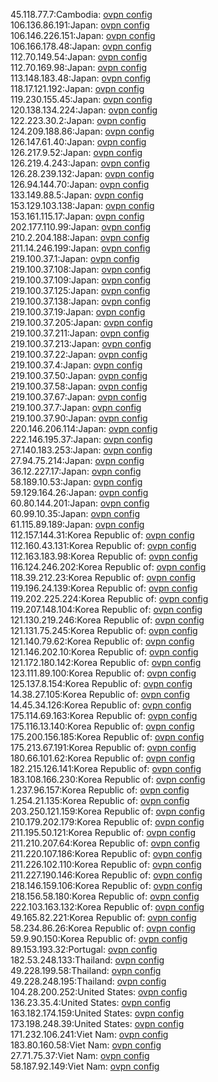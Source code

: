 45.118.77.7:Cambodia: [ovpn config](vpn/45_118_77_7.ovpn)  
106.136.86.191:Japan: [ovpn config](vpn/106_136_86_191.ovpn)  
106.146.226.151:Japan: [ovpn config](vpn/106_146_226_151.ovpn)  
106.166.178.48:Japan: [ovpn config](vpn/106_166_178_48.ovpn)  
112.70.149.54:Japan: [ovpn config](vpn/112_70_149_54.ovpn)  
112.70.169.98:Japan: [ovpn config](vpn/112_70_169_98.ovpn)  
113.148.183.48:Japan: [ovpn config](vpn/113_148_183_48.ovpn)  
118.17.121.192:Japan: [ovpn config](vpn/118_17_121_192.ovpn)  
119.230.155.45:Japan: [ovpn config](vpn/119_230_155_45.ovpn)  
120.138.134.224:Japan: [ovpn config](vpn/120_138_134_224.ovpn)  
122.223.30.2:Japan: [ovpn config](vpn/122_223_30_2.ovpn)  
124.209.188.86:Japan: [ovpn config](vpn/124_209_188_86.ovpn)  
126.147.61.40:Japan: [ovpn config](vpn/126_147_61_40.ovpn)  
126.217.9.52:Japan: [ovpn config](vpn/126_217_9_52.ovpn)  
126.219.4.243:Japan: [ovpn config](vpn/126_219_4_243.ovpn)  
126.28.239.132:Japan: [ovpn config](vpn/126_28_239_132.ovpn)  
126.94.144.70:Japan: [ovpn config](vpn/126_94_144_70.ovpn)  
133.149.88.5:Japan: [ovpn config](vpn/133_149_88_5.ovpn)  
153.129.103.138:Japan: [ovpn config](vpn/153_129_103_138.ovpn)  
153.161.115.17:Japan: [ovpn config](vpn/153_161_115_17.ovpn)  
202.177.110.99:Japan: [ovpn config](vpn/202_177_110_99.ovpn)  
210.2.204.188:Japan: [ovpn config](vpn/210_2_204_188.ovpn)  
211.14.246.199:Japan: [ovpn config](vpn/211_14_246_199.ovpn)  
219.100.37.1:Japan: [ovpn config](vpn/219_100_37_1.ovpn)  
219.100.37.108:Japan: [ovpn config](vpn/219_100_37_108.ovpn)  
219.100.37.109:Japan: [ovpn config](vpn/219_100_37_109.ovpn)  
219.100.37.125:Japan: [ovpn config](vpn/219_100_37_125.ovpn)  
219.100.37.138:Japan: [ovpn config](vpn/219_100_37_138.ovpn)  
219.100.37.19:Japan: [ovpn config](vpn/219_100_37_19.ovpn)  
219.100.37.205:Japan: [ovpn config](vpn/219_100_37_205.ovpn)  
219.100.37.211:Japan: [ovpn config](vpn/219_100_37_211.ovpn)  
219.100.37.213:Japan: [ovpn config](vpn/219_100_37_213.ovpn)  
219.100.37.22:Japan: [ovpn config](vpn/219_100_37_22.ovpn)  
219.100.37.4:Japan: [ovpn config](vpn/219_100_37_4.ovpn)  
219.100.37.50:Japan: [ovpn config](vpn/219_100_37_50.ovpn)  
219.100.37.58:Japan: [ovpn config](vpn/219_100_37_58.ovpn)  
219.100.37.67:Japan: [ovpn config](vpn/219_100_37_67.ovpn)  
219.100.37.7:Japan: [ovpn config](vpn/219_100_37_7.ovpn)  
219.100.37.90:Japan: [ovpn config](vpn/219_100_37_90.ovpn)  
220.146.206.114:Japan: [ovpn config](vpn/220_146_206_114.ovpn)  
222.146.195.37:Japan: [ovpn config](vpn/222_146_195_37.ovpn)  
27.140.183.253:Japan: [ovpn config](vpn/27_140_183_253.ovpn)  
27.94.75.214:Japan: [ovpn config](vpn/27_94_75_214.ovpn)  
36.12.227.17:Japan: [ovpn config](vpn/36_12_227_17.ovpn)  
58.189.10.53:Japan: [ovpn config](vpn/58_189_10_53.ovpn)  
59.129.164.26:Japan: [ovpn config](vpn/59_129_164_26.ovpn)  
60.80.144.201:Japan: [ovpn config](vpn/60_80_144_201.ovpn)  
60.99.10.35:Japan: [ovpn config](vpn/60_99_10_35.ovpn)  
61.115.89.189:Japan: [ovpn config](vpn/61_115_89_189.ovpn)  
112.157.144.31:Korea Republic of: [ovpn config](vpn/112_157_144_31.ovpn)  
112.160.43.131:Korea Republic of: [ovpn config](vpn/112_160_43_131.ovpn)  
112.163.183.98:Korea Republic of: [ovpn config](vpn/112_163_183_98.ovpn)  
116.124.246.202:Korea Republic of: [ovpn config](vpn/116_124_246_202.ovpn)  
118.39.212.23:Korea Republic of: [ovpn config](vpn/118_39_212_23.ovpn)  
119.196.24.139:Korea Republic of: [ovpn config](vpn/119_196_24_139.ovpn)  
119.202.225.224:Korea Republic of: [ovpn config](vpn/119_202_225_224.ovpn)  
119.207.148.104:Korea Republic of: [ovpn config](vpn/119_207_148_104.ovpn)  
121.130.219.246:Korea Republic of: [ovpn config](vpn/121_130_219_246.ovpn)  
121.131.75.245:Korea Republic of: [ovpn config](vpn/121_131_75_245.ovpn)  
121.140.79.62:Korea Republic of: [ovpn config](vpn/121_140_79_62.ovpn)  
121.146.202.10:Korea Republic of: [ovpn config](vpn/121_146_202_10.ovpn)  
121.172.180.142:Korea Republic of: [ovpn config](vpn/121_172_180_142.ovpn)  
123.111.89.100:Korea Republic of: [ovpn config](vpn/123_111_89_100.ovpn)  
125.137.8.154:Korea Republic of: [ovpn config](vpn/125_137_8_154.ovpn)  
14.38.27.105:Korea Republic of: [ovpn config](vpn/14_38_27_105.ovpn)  
14.45.34.126:Korea Republic of: [ovpn config](vpn/14_45_34_126.ovpn)  
175.114.69.163:Korea Republic of: [ovpn config](vpn/175_114_69_163.ovpn)  
175.116.13.140:Korea Republic of: [ovpn config](vpn/175_116_13_140.ovpn)  
175.200.156.185:Korea Republic of: [ovpn config](vpn/175_200_156_185.ovpn)  
175.213.67.191:Korea Republic of: [ovpn config](vpn/175_213_67_191.ovpn)  
180.66.101.62:Korea Republic of: [ovpn config](vpn/180_66_101_62.ovpn)  
182.215.126.141:Korea Republic of: [ovpn config](vpn/182_215_126_141.ovpn)  
183.108.166.230:Korea Republic of: [ovpn config](vpn/183_108_166_230.ovpn)  
1.237.96.157:Korea Republic of: [ovpn config](vpn/1_237_96_157.ovpn)  
1.254.21.135:Korea Republic of: [ovpn config](vpn/1_254_21_135.ovpn)  
203.250.121.159:Korea Republic of: [ovpn config](vpn/203_250_121_159.ovpn)  
210.179.202.179:Korea Republic of: [ovpn config](vpn/210_179_202_179.ovpn)  
211.195.50.121:Korea Republic of: [ovpn config](vpn/211_195_50_121.ovpn)  
211.210.207.64:Korea Republic of: [ovpn config](vpn/211_210_207_64.ovpn)  
211.220.107.186:Korea Republic of: [ovpn config](vpn/211_220_107_186.ovpn)  
211.226.102.110:Korea Republic of: [ovpn config](vpn/211_226_102_110.ovpn)  
211.227.190.146:Korea Republic of: [ovpn config](vpn/211_227_190_146.ovpn)  
218.146.159.106:Korea Republic of: [ovpn config](vpn/218_146_159_106.ovpn)  
218.156.58.180:Korea Republic of: [ovpn config](vpn/218_156_58_180.ovpn)  
222.103.163.132:Korea Republic of: [ovpn config](vpn/222_103_163_132.ovpn)  
49.165.82.221:Korea Republic of: [ovpn config](vpn/49_165_82_221.ovpn)  
58.234.86.26:Korea Republic of: [ovpn config](vpn/58_234_86_26.ovpn)  
59.9.90.150:Korea Republic of: [ovpn config](vpn/59_9_90_150.ovpn)  
89.153.193.32:Portugal: [ovpn config](vpn/89_153_193_32.ovpn)  
182.53.248.133:Thailand: [ovpn config](vpn/182_53_248_133.ovpn)  
49.228.199.58:Thailand: [ovpn config](vpn/49_228_199_58.ovpn)  
49.228.248.195:Thailand: [ovpn config](vpn/49_228_248_195.ovpn)  
104.28.200.252:United States: [ovpn config](vpn/104_28_200_252.ovpn)  
136.23.35.4:United States: [ovpn config](vpn/136_23_35_4.ovpn)  
163.182.174.159:United States: [ovpn config](vpn/163_182_174_159.ovpn)  
173.198.248.39:United States: [ovpn config](vpn/173_198_248_39.ovpn)  
171.232.106.241:Viet Nam: [ovpn config](vpn/171_232_106_241.ovpn)  
183.80.160.58:Viet Nam: [ovpn config](vpn/183_80_160_58.ovpn)  
27.71.75.37:Viet Nam: [ovpn config](vpn/27_71_75_37.ovpn)  
58.187.92.149:Viet Nam: [ovpn config](vpn/58_187_92_149.ovpn)  
